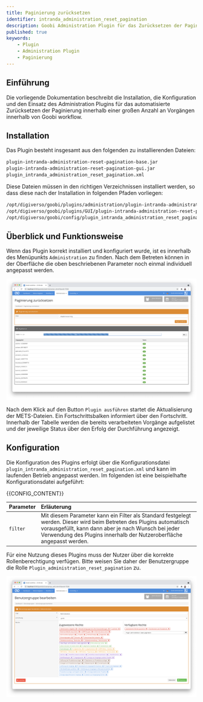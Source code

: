 ```yaml
---
title: Paginierung zurücksetzen
identifier: intranda_administration_reset_pagination
description: Goobi Administration Plugin für das Zurücksetzen der Paginierung für mehrere Vorgänge
published: true
keywords:
    - Plugin
    - Administration Plugin
    - Paginierung
---
```

## Einführung
Die vorliegende Dokumentation beschreibt die Installation, die Konfiguration und den Einsatz des Administration Plugins für das automatisierte Zurücksetzen der Paginierung innerhalb einer großen Anzahl an Vorgängen innerhalb von Goobi workflow.


## Installation
Das Plugin besteht insgesamt aus den folgenden zu installierenden Dateien:

```bash
plugin-intranda-administration-reset-pagination-base.jar
plugin-intranda-administration-reset-pagination-gui.jar
plugin_intranda_administration_reset_pagination.xml
```

Diese Dateien müssen in den richtigen Verzeichnissen installiert werden, so dass diese nach der Installation in folgenden Pfaden vorliegen:

```bash
/opt/digiverso/goobi/plugins/administration/plugin-intranda-administration-reset-pagination-base.jar
/opt/digiverso/goobi/plugins/GUI/plugin-intranda-administration-reset-pagination-gui.jar
/opt/digiverso/goobi/config/plugin_intranda_administration_reset_pagination.xml
```


## Überblick und Funktionsweise
Wenn das Plugin korrekt installiert und konfiguriert wurde, ist es innerhalb des Menüpunkts `Administration` zu finden. Nach dem Betreten können in der Oberfläche die oben beschriebenen Parameter noch einmal individuell angepasst werden.

![Nutzeroberfläche des Plugins](screen2_de.png)

Nach dem Klick auf den Button `Plugin ausführen` startet die Aktualisierung der METS-Dateien. Ein Fortschrittsbalken informiert über den Fortschritt. Innerhalb der Tabelle werden die bereits verarbeiteten Vorgänge aufgelistet und der jeweilige Status über den Erfolg der Durchführung angezeigt.


## Konfiguration
Die Konfiguration des Plugins erfolgt über die Konfigurationsdatei `plugin_intranda_administration_reset_pagination.xml` und kann im laufenden Betrieb angepasst werden. Im folgenden ist eine beispielhafte Konfigurationsdatei aufgeführt:

{{CONFIG_CONTENT}}

| Parameter | Erläuterung |
| :--- | :--- |
| `filter` | Mit diesem Parameter kann ein Filter als Standard festgelegt werden. Dieser wird beim Betreten des Plugins automatisch vorausgefüllt, kann dann aber je nach Wunsch bei jeder Verwendung des Plugins innerhalb der Nutzeroberfläche angepasst werden. |

Für eine Nutzung dieses Plugins muss der Nutzer über die korrekte Rollenberechtigung verfügen. Bitte weisen Sie daher der Benutzergruppe die Rolle `Plugin_administration_reset_pagination` zu.

![Korrekt zugewiesene Rolle für die Nutzer](screen1_de.png)
